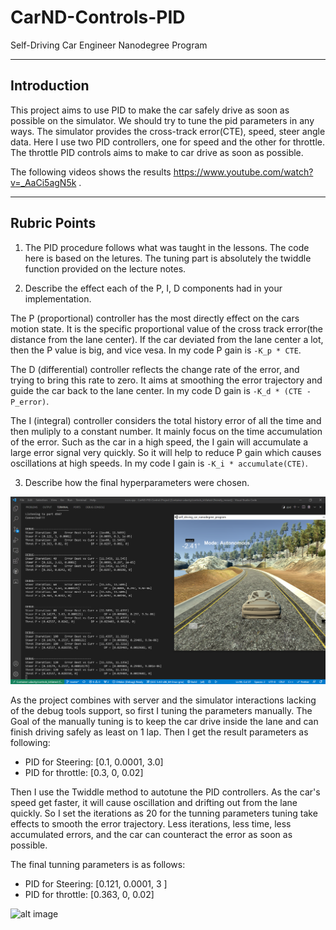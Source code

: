 # CarND-Controls-PID
Self-Driving Car Engineer Nanodegree Program

---

## Introduction

This project aims to use PID to make the car safely drive as soon as possible on the simulator. We should try to tune the pid parameters in any ways. The simulator provides the cross-track error(CTE), speed, steer angle data. Here I use two PID controllers, one for speed and the other for throttle. The throttle PID controls aims to make to car drive as soon as possible.

The following videos shows the results https://www.youtube.com/watch?v=_AaCi5agN5k .




---

## Rubric Points

1. The PID procedure follows what was taught in the lessons.
  The code here is based on the letures. The tuning part is absolutely the twiddle function provided on the lecture notes.


2. Describe the effect each of the P, I, D components had in your implementation.

The P (proportional) controller has the most directly effect on the cars motion state. It is the  specific proportional value of the cross track error(the distance from the lane center). If the car deviated from the lane center a lot, then the P value is big, and vice vesa. In my code P gain is `-K_p * CTE`.

The D (differential) controller reflects the change rate of the error, and trying to bring this rate to zero. It aims at smoothing the error trajectory and guide the car back to the lane center. In my code D gain is `-K_d * (CTE - P_error)`.

The I (integral) controller considers the total history error of all the time and then muliply to a constant number. It mainly focus on the time accumulation of the error. Such as the car in a high speed, the I gain will accumulate a large error signal very quickly. So it will help to reduce P gain which causes oscillations at high speeds. In my code I gain is `-K_i * accumulate(CTE)`.

3. Describe how the final hyperparameters were chosen.

![alt image](./imgs/twiddle.png "The hyperparameters tunning process")

As the project combines with server and the simulator interactions lacking of the debug tools support, so first I tuning the parameters manually. The Goal of the manually tuning is to keep the car drive inside the lane and can finish driving safely as least on 1 lap. Then I get the result parameters as following:
* PID for Steering: [0.1, 0.0001, 3.0]
* PID for throttle: [0.3, 0,      0.02]

Then I use the Twiddle method to autotune the PID controllers. As the car's speed get faster, it will cause oscillation and drifting out from the lane quickly. So I set the iterations as 20 for the tunning parameters tuning take effects to smooth the error trajectory. Less iterations, less time, less accumulated errors, and the car can counteract the error as soon as possible.

The final tunning parameters is as follows:
* PID for Steering: [0.121, 0.0001, 3   ]
* PID for throttle: [0.363, 0,      0.02]


![alt image](./imgs/fast_speed.png "The fast speed after PID throttle tuning")



